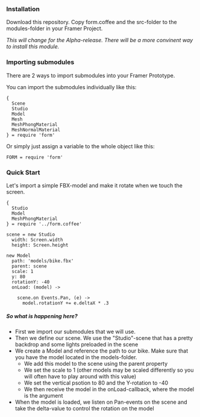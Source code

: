### Installation

Download this repository. Copy form.coffee and the src-folder to the modules-folder in your Framer Project.

_This will change for the Alpha-release. There will be a more convinent way to install this module._

### Importing submodules

There are 2 ways to import submodules into your Framer Prototype.

You can import the submodules individually like this:
```
{
  Scene 
  Studio 
  Model 
  Mesh
  MeshPhongMaterial
  MeshNormalMaterial
} = require 'form'
```

Or simply just assign a variable to the whole object like this:

```
FORM = require 'form'
```

### Quick Start

Let's import a simple FBX-model and make it rotate when we touch the screen.

```
{
  Studio 
  Model 
  MeshPhongMaterial
} = require '../form.coffee'

scene = new Studio
  width: Screen.width
  height: Screen.height

new Model
  path: 'models/bike.fbx'
  parent: scene
  scale: 1
  y: 80
  rotationY: -40
  onLoad: (model) ->

    scene.on Events.Pan, (e) ->
      model.rotationY += e.deltaX * .3
```

##### So what is happening here?
- First we import our submodules that we will use.
- Then we define our scene. We use the "Studio"-scene that has a pretty backdrop and some lights preloaded in the scene
- We create a Model and reference the path to our bike. Make sure that you have the model located in the models-folder.
  - We add this model to the scene using the parent property
  - We set the scale to 1 (other models may be scaled differently so you will often have to play around with this value)
  - We set the vertical psotion to 80 and the Y-rotation to -40
  - We then receive the model in the onLoad-callback, where the model is the argument
- When the model is loaded, we listen on Pan-events on the scene and take the delta-value to control the rotation on the model
